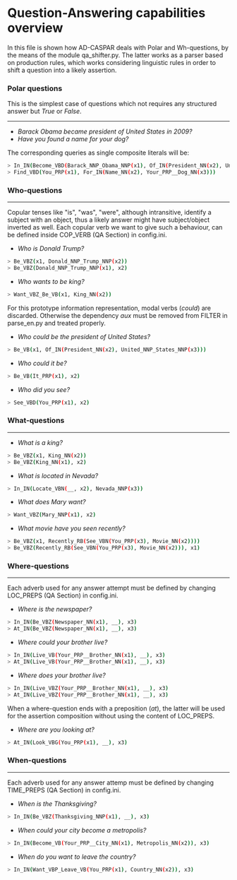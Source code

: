 # Question-Answering capabilities overview

In this file is shown how AD-CASPAR deals with Polar and Wh-questions, by the means of the module qa_shifter.py. The latter
works as a parser based on production rules, which works considering linguistic rules in order to shift a question into a likely assertion.


### Polar questions

This is the simplest case of questions which not requires any structured answer but _True_ or _False_.

---------------

* _Barack Obama became president of United States in 2009?_
* _Have you found a name for your dog?_

The corresponding queries as single composite literals will be:

```sh
> In_IN(Become_VBD(Barack_NNP_Obama_NNP(x1), Of_IN(President_NN(x2), United_NNP_States_NNP(x3))), N2009_CD(x4))
> Find_VBD(You_PRP(x1), For_IN(Name_NN(x2), Your_PRP__Dog_NN(x3)))
```

### Who-questions

---------------
Copular tenses like "is", "was", "were", although intransitive, identify a subject with an object, thus a likely answer might have subject/object inverted as well.
Each copular verb we want to give such a behaviour, can be defined inside COP_VERB (QA Section) in config.ini.

* _Who is Donald Trump?_

```sh
> Be_VBZ(x1, Donald_NNP_Trump_NNP(x2))
> Be_VBZ(Donald_NNP_Trump_NNP(x1), x2)
```
* _Who wants to be king?_
```sh
> Want_VBZ_Be_VB(x1, King_NN(x2))
```
For this prototype information representation, modal verbs (_could_) are discarded. Otherwise the dependency _aux_ must be
removed from FILTER in parse_en.py and treated properly.
* _Who could be the president of United States?_
```sh
> Be_VB(x1, Of_IN(President_NN(x2), United_NNP_States_NNP(x3)))
```
* _Who could it be?_
```sh
> Be_VB(It_PRP(x1), x2)
```
* _Who did you see?_
```sh
> See_VBD(You_PRP(x1), x2)
```

### What-questions

---------------

* _What is a king?_
```sh
> Be_VBZ(x1, King_NN(x2))
> Be_VBZ(King_NN(x1), x2)
```
* _What is located in Nevada?_
```sh
> In_IN(Locate_VBN(__, x2), Nevada_NNP(x3))
```
* _What does Mary want?_
```sh
> Want_VBZ(Mary_NNP(x1), x2)
```
* _What movie have you seen recently?_
```sh
> Be_VBZ(x1, Recently_RB(See_VBN(You_PRP(x3), Movie_NN(x2))))
> Be_VBZ(Recently_RB(See_VBN(You_PRP(x3), Movie_NN(x2))), x1)
```


### Where-questions

---------------

Each adverb used for any answer attempt must be defined by changing LOC_PREPS (QA Section) in config.ini.

* _Where is the newspaper?_
```sh
> In_IN(Be_VBZ(Newspaper_NN(x1), __), x3)
> At_IN(Be_VBZ(Newspaper_NN(x1), __), x3)
```
* _Where could your brother live?_
```sh
> In_IN(Live_VB(Your_PRP__Brother_NN(x1), __), x3)
> At_IN(Live_VB(Your_PRP__Brother_NN(x1), __), x3)
```
* _Where does your brother live?_
```sh
> In_IN(Live_VBZ(Your_PRP__Brother_NN(x1), __), x3)
> At_IN(Live_VBZ(Your_PRP__Brother_NN(x1), __), x3)
```
When a where-question ends with a preposition (_at_), the latter will be used for the assertion composition without using the content of LOC_PREPS.
* _Where are you looking at?_
```sh
> At_IN(Look_VBG(You_PRP(x1), __), x3)
```

### When-questions

---------------

Each adverb used for any answer attemp must be defined by changing TIME_PREPS (QA Section) in config.ini.


* _When is the Thanksgiving?_
```sh
> In_IN(Be_VBZ(Thanksgiving_NNP(x1), __), x3)
```
* _When could your city become a metropolis?_
```sh
> In_IN(Become_VB(Your_PRP__City_NN(x1), Metropolis_NN(x2)), x3)
```
* _When do you want to leave the country?_
```sh
> In_IN(Want_VBP_Leave_VB(You_PRP(x1), Country_NN(x2)), x3)
```